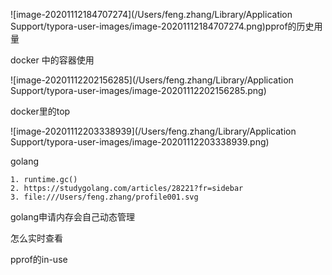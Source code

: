 ![image-20201112184707274](/Users/feng.zhang/Library/Application Support/typora-user-images/image-20201112184707274.png)pprof的历史用量







docker 中的容器使用

![image-20201112202156285](/Users/feng.zhang/Library/Application Support/typora-user-images/image-20201112202156285.png)	



docker里的top

![image-20201112203338939](/Users/feng.zhang/Library/Application Support/typora-user-images/image-20201112203338939.png)

golang

	1. runtime.gc()
 	2. https://studygolang.com/articles/28221?fr=sidebar 
 	3. file:///Users/feng.zhang/profile001.svg



golang申请内存会自己动态管理

怎么实时查看

pprof的in-use

